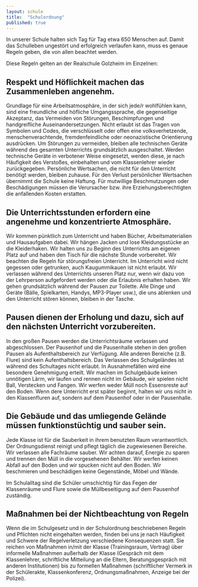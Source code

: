 ```yaml
---
layout: schule
title:  "Schulordnung"
published: true
---
```


In unserer Schule halten sich Tag für Tag etwa 650 Menschen auf. Damit das Schulleben ungestört und erfolgreich verlaufen kann, muss es genaue Regeln geben, die von allen beachtet werden.

Diese Regeln gelten an der Realschule Golzheim im Einzelnen: 

## Respekt und Höflichkeit machen das Zusammenleben angenehm.

Grundlage für eine Arbeitsatmosphäre, in der sich jede/r wohlfühlen kann, sind eine freundliche und höfliche Umgangssprache, die gegenseitige Akzeptanz, das Vermeiden von Störungen, Beschimpfungen und handgreifliche Auseinandersetzungen. Nicht erlaubt ist das Tragen von Symbolen und Codes, die verschlüsselt oder offen eine volksverhetzende, menschenverachtende, fremdenfeindliche oder neonazistische Orientierung ausdrücken. Um Störungen zu vermeiden, bleiben alle technischen Geräte während des gesamten Unterrichts grundsätzlich ausgeschaltet. Werden technische Geräte in verbotener Weise eingesetzt, werden diese, je nach Häufigkeit des Verstoßes, einbehalten und vom Klassenlehrer wieder zurückgegeben. Persönliche Wertsachen, die nicht für den Unterricht benötigt werden, bleiben zuhause. Für den Verlust persönlicher Wertsachen übernimmt die Schule keine Haftung. Für mutwillige Beschmutzungen oder Beschädigungen müssen die Verursacher bzw. ihre Erziehungsberechtigten die anfallenden Kosten erstatten. 

## Die Unterrichtsstunden erfordern eine angenehme und konzentrierte Atmosphäre.

Wir kommen pünktlich zum Unterricht und haben Bücher, Arbeitsmaterialien und Hausaufgaben dabei. Wir hängen Jacken und lose Kleidungsstücke an die Kleiderhaken. Wir halten uns zu Beginn des Unterrichts am eigenen Platz auf und haben den Tisch für die nächste Stunde vorbereitet. Wir beachten die Regeln für störungsfreien Unterricht. Im Unterricht wird nicht gegessen oder getrunken, auch Kaugummikauen ist nicht erlaubt. Wir verlassen während des Unterrichts unseren Platz nur, wenn wir dazu von der Lehrperson aufgefordert werden oder die Erlaubnis erhalten haben. Wir gehen grundsätzlich während der Pausen zur Toilette. Alle Dinge und Geräte (Bälle, Spielkarten, Handys, MP3-Player usw.), die uns ablenken und den Unterricht stören können, bleiben in der Tasche. 

## Pausen dienen der Erholung und dazu, sich auf den nächsten Unterricht vorzubereiten.

In den großen Pausen werden die Unterrichtsräume verlassen und abgeschlossen. Der Pausenhof und die Pausenhalle stehen in den großen Pausen als Aufenthaltsbereich zur Verfügung. Alle anderen Bereiche (z.B. Flure) sind kein Aufenthaltsbereich. Das Verlassen des Schulgeländes ist während des Schultages nicht erlaubt. In Ausnahmefällen wird eine besondere Genehmigung erteilt. Wir machen im Schulgebäude keinen unnötigen Lärm, wir laufen und rennen nicht im Gebäude, wir spielen nicht Ball, Verstecken und Fangen. Wir werfen weder Müll noch Essensreste auf den Boden. Wenn dere Unterricht erst später beginnt, halten wir uns nicht in den Klassenfluren auf, sondern auf dem Pausenhof oder in der Pausenhalle.

## Die Gebäude und das umliegende Gelände müssen funktionstüchtig und sauber sein.

Jede Klasse ist für die Sauberkeit in ihrem benutzten Raum verantwortlich. Der Ordnungsdienst reinigt und pflegt täglich die zugewiesenen Bereiche. Wir verlassen alle Fachräume sauber. Wir achten darauf, Energie zu sparen und trennen den Müll in die vorgesehenen Behälter. Wir werfen keinen Abfall auf den Boden und wir spucken nicht auf den Boden. Wir beschmieren und beschädigen keine Gegenstände, Möbel und Wände. 

Im Schulalltag sind die Schüler umschichtig für das Fegen der Klassenräume und Flure sowie die Müllbeseitigung auf dem Pausenhof zuständig. 

## Maßnahmen bei der Nichtbeachtung von Regeln

Wenn die im Schulgesetz und in der Schulordnung beschriebenen Regeln und Pflichten nicht eingehalten werden, finden bei uns je nach Häufigkeit und Schwere der Regelverletzung verschiedene Konsequenzen statt. Sie reichen von Maßnahmen in/mit der Klasse (Trainingsraum, Vertrag) über informelle Maßnahmen außerhalb der Klasse (Gespräch mit dem Klassenlehrer, schriftliche Mitteilung an die Eltern, Beratungsgespräch mit anderen Institutionen) bis zu formellen Maßnahmen (schriftlicher Vermerk in der Schülerakte, Klassenkonferenz, Ordnungsmaßnahmen, Anzeige bei der Polizei). 